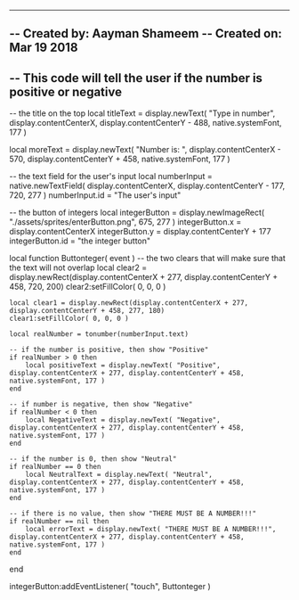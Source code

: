 -----------------------------------------------------------------------------------------
-- Created by: Aayman Shameem
-- Created on: Mar 19 2018
-- 
-- This code will tell the user if the number is positive or negative
-----------------------------------------------------------------------------------------
-- the title on the top
local titleText = display.newText( "Type in number", display.contentCenterX, display.contentCenterY - 488, native.systemFont, 177 )

local moreText = display.newText( "Number is: ", display.contentCenterX - 570, display.contentCenterY + 458, native.systemFont, 177 )

-- the text field for the user's input
local numberInput = native.newTextField( display.contentCenterX, display.contentCenterY - 177, 720, 277 )
numberInput.id = "The user's input"

-- the button of integers
local integerButton = display.newImageRect( "./assets/sprites/enterButton.png", 675, 277 )
integerButton.x = display.contentCenterX 
integerButton.y = display.contentCenterY + 177
integerButton.id = "the integer button"



local function Buttonteger( event )
	-- the two clears that will make sure that the text will not overlap
	local clear2 = display.newRect(display.contentCenterX + 277, display.contentCenterY + 458, 720, 200)
	clear2:setFillColor( 0, 0, 0 )

	local clear1 = display.newRect(display.contentCenterX + 277, display.contentCenterY + 458, 277, 180)
	clear1:setFillColor( 0, 0, 0 )

	local realNumber = tonumber(numberInput.text)

	-- if the number is positive, then show "Positive"
	if realNumber > 0 then
		local positiveText = display.newText( "Positive", display.contentCenterX + 277, display.contentCenterY + 458, native.systemFont, 177 ) 
	end

	-- if number is negative, then show "Negative"
	if realNumber < 0 then
		local NegativeText = display.newText( "Negative", display.contentCenterX + 277, display.contentCenterY + 458, native.systemFont, 177 )
	end

	-- if the number is 0, then show "Neutral"
	if realNumber == 0 then 
		local NeutralText = display.newText( "Neutral", display.contentCenterX + 277, display.contentCenterY + 458, native.systemFont, 177 )
	end

	-- if there is no value, then show "THERE MUST BE A NUMBER!!!"
	if realNumber == nil then
		local errorText = display.newText( "THERE MUST BE A NUMBER!!!", display.contentCenterX + 277, display.contentCenterY + 458, native.systemFont, 177 )
	end


end

integerButton:addEventListener( "touch", Buttonteger )
